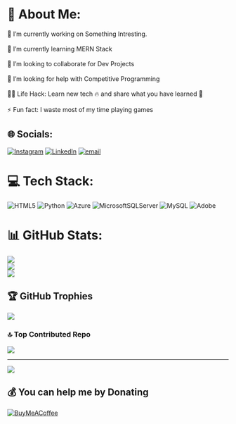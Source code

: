 # 💫 About Me:
🔭 I’m currently working on Something Intresting.<br><br>🌱 I’m currently learning MERN Stack<br><br>👯 I’m looking to collaborate for Dev Projects<br><br>🤔 I’m looking for help with Competitive Programming<br><br>👨‍💻 Life Hack: Learn new tech 🔥 and share what you have learned 🎉<br><br>⚡ Fun fact: I waste most of my time playing games


## 🌐 Socials:
[![Instagram](https://img.shields.io/badge/Instagram-%23E4405F.svg?logo=Instagram&logoColor=white)](https://instagram.com/https://www.instagram.com/mr_santosh_khelge?igsh=NGVjZ2t0MjN1NDdz) [![LinkedIn](https://img.shields.io/badge/LinkedIn-%230077B5.svg?logo=linkedin&logoColor=white)](https://linkedin.com/in/https://www.linkedin.com/in/santosh-khelge-671a432b6) [![email](https://img.shields.io/badge/Email-D14836?logo=gmail&logoColor=white)](mailto:skhelge02@gmail.com) 

# 💻 Tech Stack:
![HTML5](https://img.shields.io/badge/html5-%23E34F26.svg?style=for-the-badge&logo=html5&logoColor=white) ![Python](https://img.shields.io/badge/python-3670A0?style=for-the-badge&logo=python&logoColor=ffdd54) ![Azure](https://img.shields.io/badge/azure-%230072C6.svg?style=for-the-badge&logo=microsoftazure&logoColor=white) ![MicrosoftSQLServer](https://img.shields.io/badge/Microsoft%20SQL%20Server-CC2927?style=for-the-badge&logo=microsoft%20sql%20server&logoColor=white) ![MySQL](https://img.shields.io/badge/mysql-4479A1.svg?style=for-the-badge&logo=mysql&logoColor=white) ![Adobe](https://img.shields.io/badge/adobe-%23FF0000.svg?style=for-the-badge&logo=adobe&logoColor=white)
# 📊 GitHub Stats:
![](https://github-readme-stats.vercel.app/api?username=@skhelge02&theme=dark&hide_border=false&include_all_commits=true&count_private=false)<br/>
![](https://github-readme-streak-stats.herokuapp.com/?user=@skhelge02&theme=dark&hide_border=false)<br/>
![](https://github-readme-stats.vercel.app/api/top-langs/?username=@skhelge02&theme=dark&hide_border=false&include_all_commits=true&count_private=false&layout=compact)

## 🏆 GitHub Trophies
![](https://github-profile-trophy.vercel.app/?username=@skhelge02&theme=synthwave&no-frame=true&no-bg=true&margin-w=4)

### 🔝 Top Contributed Repo
![](https://github-contributor-stats.vercel.app/api?username=@skhelge02&limit=5&theme=onedark&combine_all_yearly_contributions=true)

---
[![](https://visitcount.itsvg.in/api?id=@skhelge02&icon=0&color=0)](https://visitcount.itsvg.in)

  ## 💰 You can help me by Donating
  [![BuyMeACoffee](https://img.shields.io/badge/Buy%20Me%20a%20Coffee-ffdd00?style=for-the-badge&logo=buy-me-a-coffee&logoColor=black)](https://buymeacoffee.com/Santosh ) 

  
<!-- Proudly created with GPRM ( https://gprm.itsvg.in ) -->
